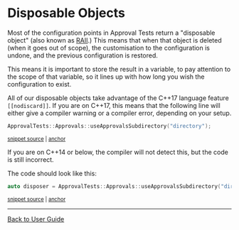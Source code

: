 <a id="top"></a>

# Disposable Objects

Most of the configuration points in Approval Tests return a "disposable object" (also known as [RAII](/doc/Glossary.md#raii-resource-acquisition-is-initialization).) This means that when that object is deleted (when it goes out of scope), the customisation to the configuration is undone, and the previous configuration is restored.

This means it is important to store the result in a variable, to pay attention to the scope of that variable, so it lines up with how long you wish the configuration to exist.

All of our disposable objects take advantage of the C++17 language feature `[[nodiscard]]`. If you are on C++17, this means that the following line will either give a compiler warning or a compiler error, depending on your setup.

<!-- snippet: disposable_incorrect -->
<a id='snippet-disposable_incorrect'></a>
```cpp
ApprovalTests::Approvals::useApprovalsSubdirectory("directory");
```
<sup><a href='/tests/DocTest_Tests/docs/DisposableSamples.cpp#L11-L13' title='Snippet source file'>snippet source</a> | <a href='#snippet-disposable_incorrect' title='Start of snippet'>anchor</a></sup>
<!-- endSnippet -->

If you are on C++14 or below, the compiler will not detect this, but the code is still incorrect.

The code should look like this:

<!-- snippet: disposable_correct -->
<a id='snippet-disposable_correct'></a>
```cpp
auto disposer = ApprovalTests::Approvals::useApprovalsSubdirectory("directory");
```
<sup><a href='/tests/DocTest_Tests/docs/DisposableSamples.cpp#L6-L8' title='Snippet source file'>snippet source</a> | <a href='#snippet-disposable_correct' title='Start of snippet'>anchor</a></sup>
<!-- endSnippet -->

---

[Back to User Guide](/doc/README.md#top)
